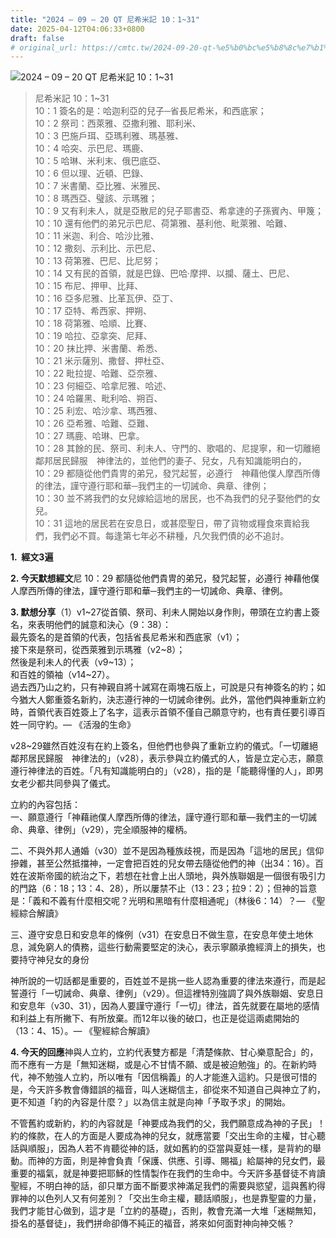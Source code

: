 ```yaml
---
title: "2024 – 09 – 20 QT 尼希米記 10：1~31"
date: 2025-04-12T04:06:33+0800
draft: false
# original_url: https://cmtc.tw/2024-09-20-qt-%e5%b0%bc%e5%b8%8c%e7%b1%b3%e8%a8%98-10%ef%bc%9a131
---
```


![2024 – 09 – 20 QT 尼希米記 10：1\~31](/images/qt.jpg  "2024 – 09 – 20 QT 尼希米記 10：1\~31")

> 尼希米記 10：1\~31  
> 10：1 簽名的是：哈迦利亞的兒子─省長尼希米，和西底家；  
> 10：2 祭司：西萊雅、亞撒利雅、耶利米、  
> 10：3 巴施戶珥、亞瑪利雅、瑪基雅、  
> 10：4 哈突、示巴尼、瑪鹿、  
> 10：5 哈琳、米利末、俄巴底亞、  
> 10：6 但以理、近頓、巴錄、  
> 10：7 米書蘭、亞比雅、米雅民、  
> 10：8 瑪西亞、璧該、示瑪雅；  
> 10：9 又有利未人，就是亞散尼的兒子耶書亞、希拿達的子孫賓內、甲篾；  
> 10：10 還有他們的弟兄示巴尼、荷第雅、基利他、毗萊雅、哈難、  
> 10：11 米迦、利合、哈沙比雅、  
> 10：12 撒刻、示利比、示巴尼、  
> 10：13 荷第雅、巴尼、比尼努；  
> 10：14 又有民的首領，就是巴錄、巴哈‧摩押、以攔、薩土、巴尼、  
> 10：15 布尼、押甲、比拜、  
> 10：16 亞多尼雅、比革瓦伊、亞丁、  
> 10：17 亞特、希西家、押朔、  
> 10：18 荷第雅、哈順、比賽、  
> 10：19 哈拉、亞拿突、尼拜、  
> 10：20 抹比押、米書蘭、希悉、  
> 10：21 米示薩別、撒督、押杜亞、  
> 10：22 毗拉提、哈難、亞奈雅、  
> 10：23 何細亞、哈拿尼雅、哈述、  
> 10：24 哈羅黑、毗利哈、朔百、  
> 10：25 利宏、哈沙拿、瑪西雅、  
> 10：26 亞希雅、哈難、亞難、  
> 10：27 瑪鹿、哈琳、巴拿。  
> 10：28 其餘的民、祭司、利未人、守門的、歌唱的、尼提寧，和一切離絕鄰邦居民歸服　神律法的，並他們的妻子、兒女，凡有知識能明白的，  
> 10：29 都隨從他們貴冑的弟兄，發咒起誓，必遵行　神藉他僕人摩西所傳的律法，謹守遵行耶和華─我們主的一切誡命、典章、律例；  
> 10：30 並不將我們的女兒嫁給這地的居民，也不為我們的兒子娶他們的女兒。  
> 10：31 這地的居民若在安息日，或甚麼聖日，帶了貨物或糧食來賣給我們，我們必不買。每逢第七年必不耕種，凡欠我們債的必不追討。

**1.  經文3遍**

**2. 今天默想經文**尼 10：29 都隨從他們貴冑的弟兄，發咒起誓，必遵行 神藉他僕人摩西所傳的律法，謹守遵行耶和華─我們主的一切誡命、典章、律例。

**3. 默想分享**（1）v1\~27從首領、祭司、利未人開始以身作則，帶頭在立約書上簽名，來表明他們的誠意和決心（9：38）：  
最先簽名的是首領的代表，包括省長尼希米和西底家（v1）；  
接下來是祭司，從西萊雅到示瑪雅（v2\~8）；  
然後是利未人的代表（v9\~13）；  
和百姓的領袖（v14\~27）。  
過去西乃山之約，只有神親自將十誡寫在兩塊石版上，可說是只有神簽名的約；如今猶大人鄭重簽名新約，決志遵行神的一切誡命律例。此外，當他們與神重新立約時，首領代表百姓簽上了名字，這表示首領不僅自己願意守約，也有責任要引導百姓一同守約。— 《活潑的生命》

v28\~29雖然百姓沒有在約上簽名，但他們也參與了重新立約的儀式。「一切離絕鄰邦居民歸服　神律法的」（v28），表示參與立約儀式的人，皆是立定心志，願意遵行神律法的百姓。「凡有知識能明白的」（v28），指的是「能聽得懂的人」，即男女老少都共同參與了儀式。

立約的內容包括：  
一、願意遵行「神藉祂僕人摩西所傳的律法，謹守遵行耶和華—我們主的一切誡命、典章、律例」（v29），完全順服神的權柄。

二、不與外邦人通婚（v30）並不是因為種族歧視，而是因為「這地的居民」信仰摻雜，甚至公然抵擋神，一定會把百姓的兒女帶去隨從他們的神（出34：16）。百姓在波斯帝國的統治之下，若想在社會上出人頭地，與外族聯姻是一個很有吸引力的門路（6：18；13：4、28），所以屢禁不止（13：23；拉9：2）；但神的旨意是：「義和不義有什麼相交呢？光明和黑暗有什麼相通呢」（林後6：14）？— 《聖經綜合解讀》

三、遵守安息日和安息年的條例（v31）在安息日不做生意，在安息年使土地休息，減免窮人的債務，這些行動需要堅定的決心，表示寧願承擔經濟上的損失，也要持守神兒女的身份

神所說的一切話都是重要的，百姓並不是挑一些人認為重要的律法來遵行，而是起誓遵行「一切誡命、典章、律例」（v29）。但這裡特別強調了與外族聯姻、安息日和安息年（v30、31），因為人要謹守遵行「一切」律法，首先就要在屬地的感情和利益上有所撇下、有所放棄。而12年以後的破口，也正是從這兩處開始的（13：4、15）。— 《聖經綜合解讀》

**4. 今天的回應**神與人立約，立約代表雙方都是「清楚條款、甘心樂意配合」的，而不應有一方是「無知迷糊，或是心不甘情不願、或是被迫勉強」的。在新約時代，神不勉強人立約，所以唯有「因信稱義」的人才能進入這約。只是很可惜的是，今天許多教會傳錯誤的福音，叫人迷糊信主，卻從來不知道自己與神立了約，更不知道「約的內容是什麼？」以為信主就是向神「予取予求」的開始。

不管舊約或新約，約的內容就是「神要成為我們的父，我們願意成為神的子民」！約的條款，在人的方面是人要成為神的兒女，就應當要「交出生命的主權，甘心聽話與順服」，因為人若不肯聽從神的話，就如舊約的亞當與夏娃一樣，是背約的舉動。而神的方面，則是神會負責「保護、供應、引導、賜福」給屬神的兒女們，最重要的福氣，就是神要把耶穌的性情製作在我們的生命中。今天許多基督徒不肯讀聖經，不明白神的話，卻只單方面不斷要求神滿足我們的需要與慾望，這與舊約得罪神的以色列人又有何差別？「交出生命主權，聽話順服」，也是靠聖靈的力量，我們才能甘心做到，這才是「立約的基礎」，否則，教會充滿一大堆「迷糊無知，掛名的基督徒」，我們拼命卻傳不純正的福音，將來如何面對神向神交帳？